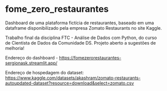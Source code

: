# fome_zero_restaurantes
Dashboard de uma plataforma fictícia de restaurantes, baseado em uma dataframe disponibilizado pela empresa Zomato Restaurants no site Kaggle.

Trabalho final da disciplina FTC - Análise de Dados com Python, do curso de Cientista de Dados da Comunidade DS. Projeto aberto a sugestões de melhoria!

Endereço do dashboard - https://fomezerorestaurantes-sergionask.streamlit.app/

Endereço de hospedagem do dataset: https://www.kaggle.com/datasets/akashram/zomato-restaurants-autoupdated-dataset?resource=download&select=zomato.csv


